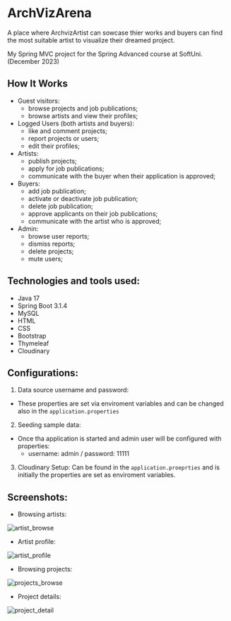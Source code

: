 # ArchVizArena
A place where ArchvizArtist can sowcase thier works and buyers can find the most suitable artist to visualize their dreamed project.

My Spring MVC project for the Spring Advanced course at SoftUni. (December 2023)

## How It Works
- Guest visitors:
  - browse projects and job publications;
  - browse artists and view their profiles;
- Logged Users (both artists and buyers):
  - like and comment projects;
  - report projects or users;
  - edit their profiles;
- Artists:
  - publish projects;
  - apply for job publications;
  - communicate with the buyer when their application is approved;
- Buyers:
  - add job publication;
  - activate or deactivate job publication;
  - delete job publication;
  - approve applicants on their job publications;
  - communicate with the artist who is approved;
- Admin:
  - browse user reports;
  - dismiss reports;
  - delete projects;
  - mute users;
 
## Technologies and tools used:
- Java 17
- Spring Boot 3.1.4
- MySQL
- HTML
- CSS
- Bootstrap
- Thymeleaf
- Cloudinary
  
## Configurations:
1. Data source username and password:
- These properties are set via enviroment variables and can be changed also in the `application.properties`
2. Seeding sample data:
- Once tha application is started and admin user will be configured with properties:
  - username: admin / password: 11111
3. Cloudinary Setup:
Can be found in the `application.proeprties` and is initially the properties are set as enviroment variables.

## Screenshots:
- Browsing artists:

![artist_browse](https://github.com/rado-bochukov/archviz-arena/assets/122348543/88d503d3-5873-439f-9a45-b675a4bcfa00)

- Artist profile:
  
![artist_profile](https://github.com/rado-bochukov/archviz-arena/assets/122348543/7574e949-0678-4dbc-a2f5-8d53dfed500e)

- Browsing projects:
  
![projects_browse](https://github.com/rado-bochukov/archviz-arena/assets/122348543/a1188307-3827-4c4c-a071-9490726d0640)

- Project details:
   
![project_detail](https://github.com/rado-bochukov/archviz-arena/assets/122348543/92bd1c0a-c47a-4121-82d1-286a37a549c4)
